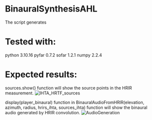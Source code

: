 # BinauralSynthesisAHL
The script generates 

# Tested with:
python                    3.10.16
pyfar                     0.7.2
sofar                     1.2.1 
numpy                     2.2.4

# Expected results:
sources.show() function will show the source points in the HRIR measurement.
![IHTA_HRTF_sources](https://github.com/user-attachments/assets/e2058837-2208-4bee-b2ad-7c31581b5225)

display(player_binaural) function in BinauralAudioFromHRIR(elevation, azimuth, radius, hrirs_ihta, sources_ihta) function will show the binaural audio generated by HRIR convolution.
![AudioGeneration](https://github.com/user-attachments/assets/b2794bc7-36a4-431c-a6b7-3059b95ea6e6)


